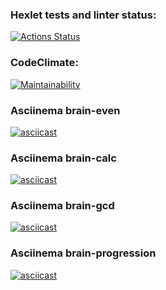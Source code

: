 ### Hexlet tests and linter status:
[![Actions Status](https://github.com/ArtemKaPetrakov/python-project-49/actions/workflows/hexlet-check.yml/badge.svg)](https://github.com/ArtemKaPetrakov/python-project-49/actions)

### CodeClimate:
[![Maintainability](https://api.codeclimate.com/v1/badges/bd506821e17ac53e9752/maintainability)](https://codeclimate.com/github/ArtemKaPetrakov/python-project-49/maintainability)

### Asciinema brain-even
[![asciicast](https://asciinema.org/a/YRO5U5RIv9wNCzGhnC0Okckm5.svg)](https://asciinema.org/a/YRO5U5RIv9wNCzGhnC0Okckm5?t=5)

### Asciinema brain-calc
[![asciicast](https://asciinema.org/a/4IB5CLZfT5bsiP5g7ISKhJ9qm.svg)](https://asciinema.org/a/4IB5CLZfT5bsiP5g7ISKhJ9qm?t=10)

### Asciinema brain-gcd
[![asciicast](https://asciinema.org/a/XgQd48FORj5PsJBtm7GpBpsfy.svg)](https://asciinema.org/a/XgQd48FORj5PsJBtm7GpBpsfy?t=9)

### Asciinema brain-progression
[![asciicast](https://asciinema.org/a/b4HKoVuFUNp80xenfQbUnOFYF.svg)](https://asciinema.org/a/b4HKoVuFUNp80xenfQbUnOFYF?t=5)